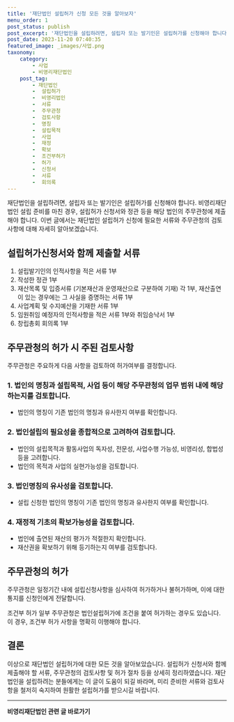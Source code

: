 ```yaml
---
title: '재단법인 설립허가 신청 모든 것을 알아보자'
menu_order: 1
post_status: publish
post_excerpt: '재단법인을 설립하려면, 설립자 또는 발기인은 설립허가를 신청해야 합니다. 비영리재단법인 설립 준비를 마친 경우, 설립허가 신청서와 정관 등을 해당 법인의 주무관청에 제출해야 합니다. 이번 글에서는 재단법인 설립허가 신청에 필요한 서류와 주무관청의 검토사항에 대해 자세히 알아보겠습니다.'
post_date: 2023-11-20 07:40:35
featured_image: _images/사업.png
taxonomy:
    category:
        - 사업
        - 비영리재단법인
    post_tag:
        - 재단법인
        -  설립허가
        -  비영리법인
        -  서류
        -  주무관청
        -  검토사항
        -  명칭
        -  설립목적
        -  사업
        -  재정
        -  확보
        -  조건부허가
        -  허가
        -  신청서
        -  서류
        -  회의록
---
```



재단법인을 설립하려면, 설립자 또는 발기인은 설립허가를 신청해야 합니다. 비영리재단법인 설립 준비를 마친 경우, 설립허가 신청서와 정관 등을 해당 법인의 주무관청에 제출해야 합니다. 이번 글에서는 재단법인 설립허가 신청에 필요한 서류와 주무관청의 검토사항에 대해 자세히 알아보겠습니다.

## 설립허가신청서와 함께 제출할 서류

1. 설립발기인의 인적사항을 적은 서류 1부
2. 작성한 정관 1부
3. 재산목록 및 입증서류 (기본재산과 운영재산으로 구분하여 기재) 각 1부, 재산출연이 있는 경우에는 그 사실을 증명하는 서류 1부
4. 사업계획 및 수지예산을 기재한 서류 1부
5. 임원취임 예정자의 인적사항을 적은 서류 1부와 취임승낙서 1부
6. 창립총회 회의록 1부

## 주무관청의 허가 시 주된 검토사항

주무관청은 주요하게 다음 사항을 검토하여 허가여부를 결정합니다.

### 1. 법인의 명칭과 설립목적, 사업 등이 해당 주무관청의 업무 범위 내에 해당하는지를 검토합니다.
- 법인의 명칭이 기존 법인의 명칭과 유사한지 여부를 확인합니다.

### 2. 법인설립의 필요성을 종합적으로 고려하여 검토합니다.
- 법인의 설립목적과 활동사업의 독자성, 전문성, 사업수행 가능성, 비영리성, 합법성 등을 고려합니다.
- 법인의 목적과 사업의 실현가능성을 검토합니다.

### 3. 법인명칭의 유사성을 검토합니다.
- 설립 신청한 법인의 명칭이 기존 법인의 명칭과 유사한지 여부를 확인합니다.

### 4. 재정적 기초의 확보가능성을 검토합니다.
- 법인에 출연된 재산의 평가가 적절한지 확인합니다.
- 재산권을 확보하기 위해 등기하는지 여부를 검토합니다.

## 주무관청의 허가

주무관청은 일정기간 내에 설립신청사항을 심사하여 허가하거나 불허가하며, 이에 대한 통지를 신청인에게 전달합니다.

조건부 허가
일부 주무관청은 법인설립허가에 조건을 붙여 허가하는 경우도 있습니다. 이 경우, 조건부 허가 사항을 명확히 이행해야 합니다.

## 결론

이상으로 재단법인 설립허가에 대한 모든 것을 알아보았습니다. 설립허가 신청서와 함께 제출해야 할 서류, 주무관청의 검토사항 및 허가 절차 등을 상세히 정리하였습니다. 재단법인을 설립하려는 분들에게는 이 글이 도움이 되길 바라며, 미리 준비한 서류와 검토사항을 철저히 숙지하여 원활한 설립허가를 받으시길 바랍니다.
<!-- wp:separator -->
<hr class="wp-block-separator has-alpha-channel-opacity"/>
<!-- /wp:separator -->

<!-- wp:group {"backgroundColor":"base","layout":{"type":"constrained"}} -->
<div class="wp-block-group has-base-background-color has-background"><!-- wp:paragraph {"align":"center","fontSize":"medium"} -->
<p class="has-text-align-center has-large-font-size"><strong>비영리재단법인 관련 글 바로가기</strong></p>
<!-- /wp:paragraph -->


<!-- wp:latest-posts
{"categories":[{"id":27278,"count":19,"description":"","link":"https://uknowlaw.com/category/%eb%b9%84%ec%98%81%eb%a6%ac%ec%9e%ac%eb%8b%a8%eb%b2%95%ec%9d%b8/","name":"비영리재단법인","slug":"비영리재단법인","taxonomy":"category","parent":0,"meta":[],"_links":{"self":[{"href":"https://uknowlaw.com/wp-json/wp/v2/categories/27278"}],"collection":[{"href":"https://uknowlaw.com/wp-json/wp/v2/categories"}],"about":[{"href":"https://uknowlaw.com/wp-json/wp/v2/taxonomies/category"}],"wp:post_type":[{"href":"https://uknowlaw.com/wp-json/wp/v2/posts?categories=27278"}],"curies":[{"name":"wp","href":"https://api.w.org/{rel}","templated":true}]}}],"postsToShow":100,"excerptLength":28,"postLayout":"grid","columns":2,"featuredImageAlign":"left","featuredImageSizeSlug":"large","fontSize":"small"} /--></div>
<!-- /wp:group -->